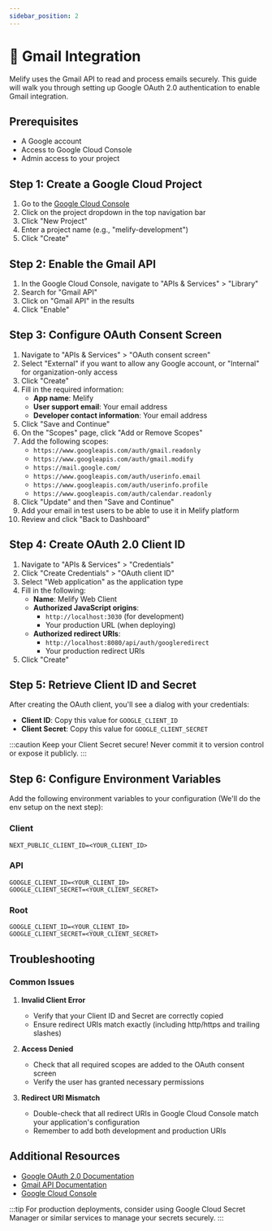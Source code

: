 ```yaml
---
sidebar_position: 2
---
```


# 📧 Gmail Integration

Melify uses the Gmail API to read and process emails securely. This guide will walk you through setting up Google OAuth 2.0 authentication to enable Gmail integration.

## Prerequisites

- A Google account
- Access to Google Cloud Console
- Admin access to your project

## Step 1: Create a Google Cloud Project

1. Go to the [Google Cloud Console](https://console.cloud.google.com/)
2. Click on the project dropdown in the top navigation bar
3. Click "New Project"
4. Enter a project name (e.g., "melify-development")
5. Click "Create"

## Step 2: Enable the Gmail API

1. In the Google Cloud Console, navigate to "APIs & Services" > "Library"
2. Search for "Gmail API"
3. Click on "Gmail API" in the results
4. Click "Enable"

## Step 3: Configure OAuth Consent Screen

1. Navigate to "APIs & Services" > "OAuth consent screen"
2. Select "External" if you want to allow any Google account, or "Internal" for organization-only access
3. Click "Create"
4. Fill in the required information:
   - **App name**: Melify
   - **User support email**: Your email address
   - **Developer contact information**: Your email address
5. Click "Save and Continue"
6. On the "Scopes" page, click "Add or Remove Scopes"
7. Add the following scopes:
   - `https://www.googleapis.com/auth/gmail.readonly`
   - `https://www.googleapis.com/auth/gmail.modify`
   - `https://mail.google.com/`
   - `https://www.googleapis.com/auth/userinfo.email`
   - `https://www.googleapis.com/auth/userinfo.profile`
   - `https://www.googleapis.com/auth/calendar.readonly`
8. Click "Update" and then "Save and Continue"
9. Add your email in test users to be able to use it in Melify platform
10. Review and click "Back to Dashboard"

## Step 4: Create OAuth 2.0 Client ID

1. Navigate to "APIs & Services" > "Credentials"
2. Click "Create Credentials" > "OAuth client ID"
3. Select "Web application" as the application type
4. Fill in the following:
   - **Name**: Melify Web Client
   - **Authorized JavaScript origins**:
     - `http://localhost:3030` (for development)
     - Your production URL (when deploying)
   - **Authorized redirect URIs**:
     - `http://localhost:8080/api/auth/googleredirect`
     - Your production redirect URIs
5. Click "Create"

## Step 5: Retrieve Client ID and Secret

After creating the OAuth client, you'll see a dialog with your credentials:

- **Client ID**: Copy this value for `GOOGLE_CLIENT_ID`
- **Client Secret**: Copy this value for `GOOGLE_CLIENT_SECRET`

:::caution
Keep your Client Secret secure! Never commit it to version control or expose it publicly.
:::

## Step 6: Configure Environment Variables

Add the following environment variables to your configuration (We'll do the env setup on the next step):

### Client 
```env
NEXT_PUBLIC_CLIENT_ID=<YOUR_CLIENT_ID>
```

### API 
```env
GOOGLE_CLIENT_ID=<YOUR_CLIENT_ID>
GOOGLE_CLIENT_SECRET=<YOUR_CLIENT_SECRET>
```

### Root
```env
GOOGLE_CLIENT_ID=<YOUR_CLIENT_ID>
GOOGLE_CLIENT_SECRET=<YOUR_CLIENT_SECRET>
```

## Troubleshooting

### Common Issues

1. **Invalid Client Error**
   - Verify that your Client ID and Secret are correctly copied
   - Ensure redirect URIs match exactly (including http/https and trailing slashes)

2. **Access Denied**
   - Check that all required scopes are added to the OAuth consent screen
   - Verify the user has granted necessary permissions

3. **Redirect URI Mismatch**
   - Double-check that all redirect URIs in Google Cloud Console match your application's configuration
   - Remember to add both development and production URIs

## Additional Resources

- [Google OAuth 2.0 Documentation](https://developers.google.com/identity/protocols/oauth2)
- [Gmail API Documentation](https://developers.google.com/gmail/api)
- [Google Cloud Console](https://console.cloud.google.com)

:::tip
For production deployments, consider using Google Cloud Secret Manager or similar services to manage your secrets securely.
:::